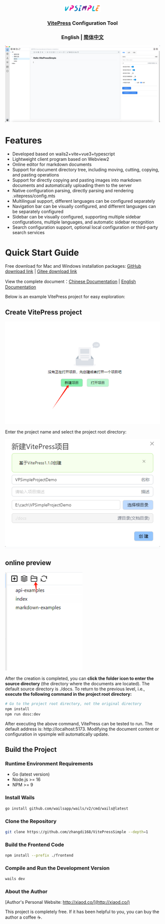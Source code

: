 <div align="center">
<a href="https://github.com/zhangdi168/VitePressSimple">
<img src="./docs/vpstatic/images/vpsimple.png" width="120"/></a>
</div>

[//]: # (<h1 align="center">VitePress Simple</h1>)

<h3 align="center">
<a target="_blank" href="https://vitepress.dev/">VitePress</a> Configuration Tool</h3>

<h3 align="center">
<strong>English</strong> |
<a href="https://github.com/zhangdi168/VitePressSimple/blob/master/README_ZH.md">
简体中文</a>
</h3>

![vpsimple](./docs/vpstatic/images/demo.png)

# Features
* Developed based on wails2+vite+vue3+typescript
* Lightweight client program based on Webview2
* Online editor for markdown documents
* Support for document directory tree, including moving, cutting, copying, and pasting operations
* Support for directly copying and pasting images into markdown documents and automatically uploading them to the server
* Native configuration parsing, directly parsing and rendering .vitepress/config.mts
* Multilingual support, different languages can be configured separately
* Navigation bar can be visually configured, and different languages can be separately configured
* Sidebar can be visually configured, supporting multiple sidebar configurations, multiple languages, and automatic sidebar recognition
* Search configuration support, optional local configuration or third-party search services


# Quick Start Guide

Free download for Mac and Windows installation packages:
[GitHub download link](https://github.com/zhangdi168/VitePressSimple/releases)
| [Gitee download link](https://gitee.com/zhangdi168/VitePressSimple/releases)

View the complete document：[Chinese Documentation](http://vpsimple.xiaod.co/zh) |
[English Documentation](http://vpsimple.xiaod.co/en)

Below is an example VitePress project for easy exploration:
## Create VitePress project
![Create VitePress project](./docs/vpstatic/images/20240416/9323bce8-7c90-439d-9b1b-49aec08211ea.png)

Enter the project name and select the project root directory:

![4631dcde70f7427bb5d07a2bd6d80b76.png](./docs/vpstatic/images/20240416/4631dcde-70f7-427b-b5d0-7a2bd6d80b76.png)
## online preview
![img.png](./docs/vpstatic/images/openInDir.png)

After the creation is completed, you can **click the folder icon to enter the source directory** (the directory where the documents are located). The default source directory is ./docs. To return to the previous level, i.e., **execute the following command in the project root directory:**

```bash
# Go to the project root directory, not the original directory
npm install
npm run dosc:dev
```
After executing the above command, VitePress can be tested to run. The default address is: http://localhost:5173. Modifying the document content or configuration in vpsimple will automatically update.





## Build the Project

### Runtime Environment Requirements

* Go (latest version)
* Node.js >= 16
* NPM >= 9

### Install Wails

```bash
go install github.com/wailsapp/wails/v2/cmd/wails@latest
```

### Clone the Repository

```bash
git clone https://github.com/zhangdi168/VitePressSimple --depth=1
```

### Build the Frontend Code

```bash
npm install --prefix ./frontend
```

### Compile and Run the Development Version

```bash
wails dev
```

### About the Author
[Author's Personal Website: http://xiaod.co/](http://xiaod.co/)

This project is completely free. If it has been helpful to you, you can buy the author a coffee ☕️.